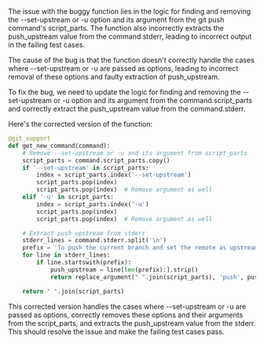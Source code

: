The issue with the buggy function lies in the logic for finding and removing the --set-upstream or -u option and its argument from the git push command's script_parts. The function also incorrectly extracts the push_upstream value from the command.stderr, leading to incorrect output in the failing test cases.

The cause of the bug is that the function doesn't correctly handle the cases where --set-upstream or -u are passed as options, leading to incorrect removal of these options and faulty extraction of push_upstream.

To fix the bug, we need to update the logic for finding and removing the --set-upstream or -u option and its argument from the command.script_parts and correctly extract the push_upstream value from the command.stderr.

Here's the corrected version of the function:

```python
@git_support
def get_new_command(command):
    # Remove --set-upstream or -u and its argument from script_parts
    script_parts = command.script_parts.copy()
    if '--set-upstream' in script_parts:
        index = script_parts.index('--set-upstream')
        script_parts.pop(index)
        script_parts.pop(index)  # Remove argument as well
    elif '-u' in script_parts:
        index = script_parts.index('-u')
        script_parts.pop(index)
        script_parts.pop(index)  # Remove argument as well

    # Extract push_upstream from stderr
    stderr_lines = command.stderr.split('\n')
    prefix = 'To push the current branch and set the remote as upstream, use git push --set-upstream '
    for line in stderr_lines:
        if line.startswith(prefix):
            push_upstream = line[len(prefix):].strip()
            return replace_argument(" ".join(script_parts), 'push', push_upstream)

    return " ".join(script_parts)
```

This corrected version handles the cases where --set-upstream or -u are passed as options, correctly removes these options and their arguments from the script_parts, and extracts the push_upstream value from the stderr. This should resolve the issue and make the failing test cases pass.